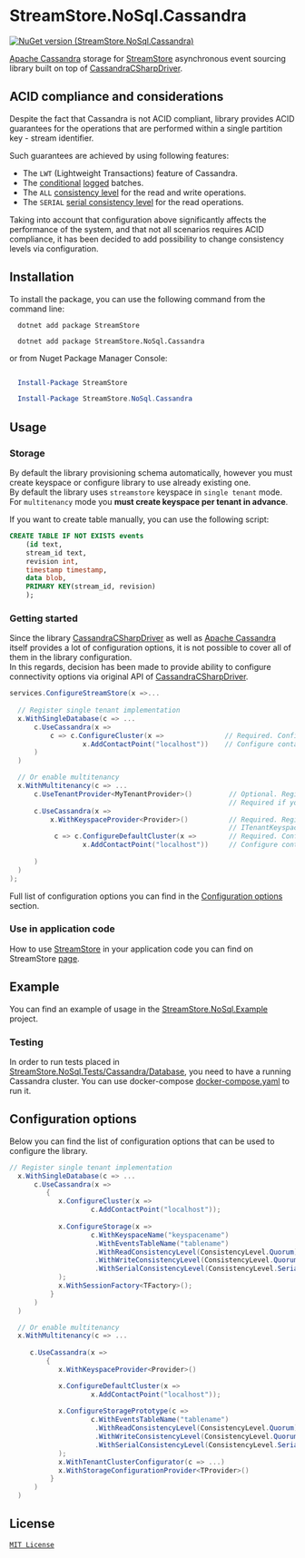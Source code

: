 # StreamStore.NoSql.Cassandra

[![NuGet version (StreamStore.NoSql.Cassandra)](https://img.shields.io/nuget/v/StreamStore.NoSql.Cassandra.svg?style=flat-square)](https://www.nuget.org/packages/StreamStore.NoSql.Cassandra/)

[Apache Cassandra] storage for [StreamStore] asynchronous event sourcing library built on top of [CassandraCSharpDriver].

## ACID compliance and considerations

Despite the fact that Cassandra is not ACID compliant, library provides ACID guarantees for the operations that are performed within a single partition key - stream identifier.  

Such guarantees are achieved by using  following features:

* The `LWT` (Lightweight Transactions) feature of Cassandra.
* The [conditional](https://docs.datastax.com/en/developer/csharp-driver/3.22/features/components/mapper/batch/index.html#conditional-batches) [logged](https://docs.datastax.com/en/cql-oss/3.x/cql/cql_reference/cqlBatch.html#cqlBatch__cql-log-unlog) batches.
* The `ALL` [consistency level](https://docs.datastax.com/en/cassandra-oss/3.0/cassandra/dml/dmlConfigConsistency.html) for the read and write operations.
* The `SERIAL` [serial consistency level](https://docs.datastax.com/en/cassandra-oss/3.0/cassandra/dml/dmlConfigSerialConsistency.html) for the read  operations.

Taking into account that configuration above significantly affects the performance of the system, and that not all scenarios requires ACID compliance, it has been decided to add possibility to change consistency levels via configuration.

## Installation

To install the package, you can use the following command from the command line:

```dotnetcli
  dotnet add package StreamStore

  dotnet add package StreamStore.NoSql.Cassandra
```

or from Nuget Package Manager Console:

```powershell

  Install-Package StreamStore

  Install-Package StreamStore.NoSql.Cassandra
```

## Usage

### Storage

By default the library provisioning schema automatically, however you must create keyspace or configure library to use already existing one.  
By default the library uses `streamstore` keyspace in `single tenant` mode.  
For `multitenancy` mode you **must create keyspace per tenant in advance**.

If you want to create table manually, you can use the following script:

```sql
CREATE TABLE IF NOT EXISTS events
    (id text,
    stream_id text,
    revision int,
    timestamp timestamp,
    data blob,
    PRIMARY KEY(stream_id, revision)
    );
```

### Getting started

Since the library [CassandraCSharpDriver] as well as [Apache Cassandra] itself provides a lot of configuration options, it is not possible to cover all of them in the library configuration.  
In this regards, decision has been made to provide ability to configure connectivity options via original
API of [CassandraCSharpDriver].

```csharp
services.ConfigureStreamStore(x =>...
  
  // Register single tenant implementation
  x.WithSingleDatabase(c => ...
      c.UseCassandra(x =>
          c => c.ConfigureCluster(x =>               // Required. Configure cluster options.
                  x.AddContactPoint("localhost"))    // Configure contact points.
      )
  )

  // Or enable multitenancy
  x.WithMultitenancy(c => ...
      c.UseTenantProvider<MyTenantProvider>()         // Optional. Register your  ITenantProvider implementation.
                                                      // Required if you want schema to be provisioned for each tenant.
      c.UseCassandra(x => 
          x.WithKeyspaceProvider<Provider>()          // Required. Register your 
                                                      // ITenantKeyspaceProvider implementation.
           c => c.ConfigureDefaultCluster(x =>        // Required. Configure cluster options.
                  x.AddContactPoint("localhost"))     // Configure contact points.
      
      )
  )
); 
```

Full list of configuration options you can find in the [Configuration options](#Configuration-options) section.

### Use in application code

How to use [StreamStore] in your application code you can find on StreamStore [page][Usage].


## Example

You can find an example of usage in the [StreamStore.NoSql.Example](https://github.com/kostiantyn-matsebora/streamstore/tree/master/src/StreamStore.NoSql.Example) project.

### Testing

In order to run tests placed in [StreamStore.NoSql.Tests/Cassandra/Database](https://github.com/kostiantyn-matsebora/streamstore/tree/master/src/StreamStore.NoSql.Tests/Cassandra/Database), you need to have a running Cassandra cluster. You can use docker-compose [docker-compose.yaml](https://github.com/kostiantyn-matsebora/streamstore/tree/master/src/StreamStore.NoSql.Cassandra/docker-compose.yaml) to run it.

## Configuration options

Below you can find the list of configuration options that can be used to configure the library.

```csharp
// Register single tenant implementation
  x.WithSingleDatabase(c => ...
      c.UseCassandra(x => 
         {
            x.ConfigureCluster(x =>                                             // Required. Configure cluster options.
                    c.AddContactPoint("localhost"));                            // Configure contact points at least.
                                                                                // There is much more cluster options available.
            x.ConfigureStorage(x =>                                             // Optional. Configure storage options.
                    c.WithKeyspaceName("keyspacename")                          // Optional. Keyspace name. Default is streamstore.
                     .WithEventsTableName("tablename")                          // Optional. Table name. Default is events.
                     .WithReadConsistencyLevel(ConsistencyLevel.Quorum)         // Optional. Read consistency level. Default is All.
                     .WithWriteConsistencyLevel(ConsistencyLevel.Quorum)        // Optional. Write consistency level. Default is All.
                     .WithSerialConsistencyLevel(ConsistencyLevel.SerialLocal)  // Optional. Serial consistency level. Default is Serial.
            );
            x.WithSessionFactory<TFactory>();                                   // Optional. Register your ISessionFactory implementation.
          }    
      )
  )

  // Or enable multitenancy
  x.WithMultitenancy(c => ...
                                                                                // More information about multitenancy configuration you can find in the StreamStore.
     c.UseCassandra(x => 
         {
            x.WithKeyspaceProvider<Provider>()                                  // Required. Register your ITenantKeyspaceProvider implementation.

            x.ConfigureDefaultCluster(x =>                                      // Required. Configure default cluster options.
                    x.AddContactPoint("localhost"));                            // Configure contact points at least.
                                                                                // There is much more cluster options available.
            x.ConfigureStoragePrototype(c =>                                    // Optional. Configure storage options as prototype for tenant storage configuration.
                    c.WithEventsTableName("tablename")                          // Optional. Table name. Default is events.
                     .WithReadConsistencyLevel(ConsistencyLevel.Quorum)         // Optional. Read consistency level. Default is All.
                     .WithWriteConsistencyLevel(ConsistencyLevel.Quorum)        // Optional. Write consistency level. Default is All.
                     .WithSerialConsistencyLevel(ConsistencyLevel.SerialLocal)  // Optional. Serial consistency level. Default is Serial.
            );
            x.WithTenantClusterConfigurator(c => ...)                           // Optional. Register delegate for configuring tenant cluster configuration based on default cluster.
            x.WithStorageConfigurationProvider<TProvider>()                     // Optional. Register your ITenantStorageConfigurationProvider implementation.  
          }
      )
  )
```

## License

[`MIT License`](../../LICENSE)

[StreamStore]: https://github.com/kostiantyn-matsebora/streamstore/
[Apache Cassandra]: https://cassandra.apache.org/_/index.html
[CassandraCSharpDriver]: https://docs.datastax.com/en/developer/csharp-driver/3.22/index.html
[Usage]: https://github.com/kostiantyn-matsebora/streamstore/tree/master#Usage
